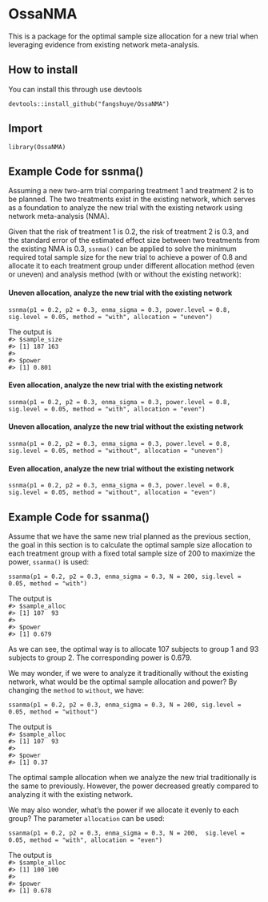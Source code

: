 # OssaNMA

This is a package for the optimal sample size allocation for a new trial when leveraging evidence from existing network meta-analysis.

## How to install
You can install this through use devtools

`devtools::install_github("fangshuye/OssaNMA")`

## Import
`library(OssaNMA)`

## Example Code for ssnma()

Assuming a new two-arm trial comparing treatment 1 and treatment 2 is to be planned. The two treatments exist in the existing network, which serves as a foundation to analyze the new trial with the existing network using network meta-analysis (NMA).

Given that the risk of treatment 1 is 0.2, the risk of treatment 2 is 0.3, and the standard error of the estimated effect size between two treatments from the existing NMA is 0.3, `ssnma()` can be applied to solve the minimum required total sample size for the new trial to achieve a power of 0.8 and allocate it to each treatment group under different allocation method (even or uneven) and analysis method (with or without the existing network):

#### Uneven allocation, analyze the new trial with the existing network
`ssnma(p1 = 0.2, p2 = 0.3, enma_sigma = 0.3, power.level = 0.8, 
        sig.level = 0.05, method = "with", allocation = "uneven")`
        
The output is  
`#> $sample_size`<br>
`#> [1] 187 163`<br>
`#> `<br>
`#> $power`<br>
`#> [1] 0.801`

#### Even allocation, analyze the new trial with the existing network
`ssnma(p1 = 0.2, p2 = 0.3, enma_sigma = 0.3, power.level = 0.8, 
        sig.level = 0.05, method = "with", allocation = "even")`

#### Uneven allocation, analyze the new trial without the existing network
`ssnma(p1 = 0.2, p2 = 0.3, enma_sigma = 0.3, power.level = 0.8, 
        sig.level = 0.05, method = "without", allocation = "uneven")`

#### Even allocation, analyze the new trial without the existing network
`ssnma(p1 = 0.2, p2 = 0.3, enma_sigma = 0.3, power.level = 0.8, 
        sig.level = 0.05, method = "without", allocation = "even")`

## Example Code for ssanma()

Assume that we have the same new trial planned as the previous section, the goal in this section is to calculate the optimal sample size allocation to each treatment group with a fixed total sample size of 200 to maximize the power, `ssanma()` is used:

`ssanma(p1 = 0.2, p2 = 0.3, enma_sigma = 0.3, N = 200, sig.level = 0.05,
        method = "with")`

The output is<br>
`#> $sample_alloc`<br>
`#> [1] 107  93`<br>
`#>`<br>
`#> $power`<br>
`#> [1] 0.679`

As we can see, the optimal way is to allocate 107 subjects to group 1 and 93 subjects to group 2. The corresponding power is 0.679.

We may wonder, if we were to analyze it traditionally without the existing network, what would be the optimal sample allocation and power? By changing the `method` to `without`, we have:

`ssanma(p1 = 0.2, p2 = 0.3, enma_sigma = 0.3, N = 200, sig.level = 0.05,
        method = "without")`
        
The output is<br>
`#> $sample_alloc`<br>
`#> [1] 107  93`<br>
`#>`<br>
`#> $power`<br>
`#> [1] 0.37`

The optimal sample allocation when we analyze the new trial traditionally is the same to previously. However, the power decreased greatly compared to analyzing it with the existing network.

We may also wonder, what’s the power if we allocate it evenly to each group? The parameter `allocation` can be used:

`ssanma(p1 = 0.2, p2 = 0.3, enma_sigma = 0.3, N = 200, 
        sig.level = 0.05, method = "with", allocation = "even")`
        
The output is<br> 
`#> $sample_alloc`<br>
`#> [1] 100 100`<br>
`#>` <br>
`#> $power`<br>
`#> [1] 0.678`


